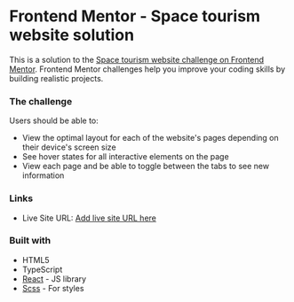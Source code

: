 # Frontend Mentor - Space tourism website solution

This is a solution to the [Space tourism website challenge on Frontend Mentor](https://www.frontendmentor.io/challenges/space-tourism-multipage-website-gRWj1URZ3). Frontend Mentor challenges help you improve your coding skills by building realistic projects. 

### The challenge

Users should be able to:

- View the optimal layout for each of the website's pages depending on their device's screen size
- See hover states for all interactive elements on the page
- View each page and be able to toggle between the tabs to see new information

### Links

- Live Site URL: [Add live site URL here](https://your-live-site-url.com)

### Built with

- HTML5
- TypeScript
- [React](https://reactjs.org/) - JS library
- [Scss](https://sass-lang.com/) - For styles

